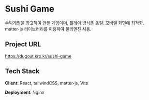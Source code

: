 
# Sushi Game

수박게임을 참고하여 만든 게임이며, 플레이 방식은 동일.
모바일 화면에 최적화.
matter-js 라이브러리를 이용하여 물리엔진 사용.

## Project URL
<a href="https://dugout.kro.kr/sushi-game" target="_blank">https://dugout.kro.kr/sushi-game</a>

## Tech Stack

**Client:** React, tailwindCSS, matter-js, Vite

**Deployment**: Nginx


